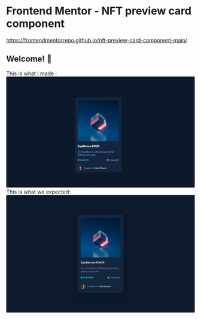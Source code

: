 # Frontend Mentor - NFT preview card component
https://frontendmentorrepo.github.io/nft-preview-card-component-main/
## Welcome! 👋
This is what I made :
<img src="https://github.com/FrontendMentorRepo/nft-preview-card-component-main/blob/main/result.PNG"/>
<Br/>
This is what we expected:
<img src="https://github.com/FrontendMentorRepo/nft-preview-card-component-main/blob/main/design/desktop-design.jpg"/>
